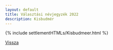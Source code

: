 ```yaml
---
layout: default
title: Választási névjegyzék 2022
description: Kisbudmér
---
```


{% include settlementHTMLs/Kisbudmeer.html %}

[Vissza](../)